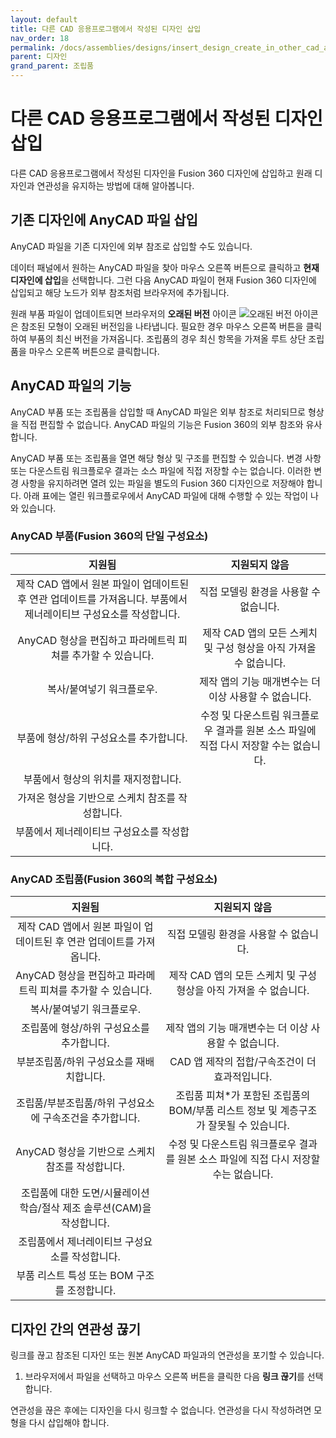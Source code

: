 ```yaml
---
layout: default
title: 다른 CAD 응용프로그램에서 작성된 디자인 삽입
nav_order: 18
permalink: /docs/assemblies/designs/insert_design_create_in_other_cad_applications
parent: 디자인
grand_parent: 조립품
---
```

다른 CAD 응용프로그램에서 작성된 디자인 삽입
==========================

다른 CAD 응용프로그램에서 작성된 디자인을 Fusion 360 디자인에 삽입하고 원래 디자인과 연관성을 유지하는 방법에 대해 알아봅니다.

기존 디자인에 AnyCAD 파일 삽입
--------------------

AnyCAD 파일을 기존 디자인에 외부 참조로 삽입할 수도 있습니다.

데이터 패널에서 원하는 AnyCAD 파일을 찾아 마우스 오른쪽 버튼으로 클릭하고 **현재 디자인에 삽입**을 선택합니다. 그런 다음 AnyCAD 파일이 현재 Fusion 360 디자인에 삽입되고 해당 노드가 외부 참조처럼 브라우저에 추가됩니다.

원래 부품 파일이 업데이트되면 브라우저의 **오래된 버전** 아이콘 ![오래된 버전 아이콘](https://help.autodesk.com/cloudhelp/KOR/Fusion-Assemble/images/icon/browser/component-out-of-date.png)은 참조된 모형이 오래된 버전임을 나타냅니다. 필요한 경우 마우스 오른쪽 버튼을 클릭하여 부품의 최신 버전을 가져옵니다. 조립품의 경우 최신 항목을 가져올 루트 상단 조립품을 마우스 오른쪽 버튼으로 클릭합니다.

AnyCAD 파일의 기능
-------------

AnyCAD 부품 또는 조립품을 삽입할 때 AnyCAD 파일은 외부 참조로 처리되므로 형상을 직접 편집할 수 없습니다. AnyCAD 파일의 기능은 Fusion 360의 외부 참조와 유사합니다.

AnyCAD 부품 또는 조립품을 열면 해당 형상 및 구조를 편집할 수 있습니다. 변경 사항 또는 다운스트림 워크플로우 결과는 소스 파일에 직접 저장할 수는 없습니다. 이러한 변경 사항을 유지하려면 열려 있는 파일을 별도의 Fusion 360 디자인으로 저장해야 합니다. 아래 표에는 열린 워크플로우에서 AnyCAD 파일에 대해 수행할 수 있는 작업이 나와 있습니다.

### AnyCAD 부품(Fusion 360의 단일 구성요소)

|지원됨|지원되지 않음|
|:---:|:---:|
|제작 CAD 앱에서 원본 파일이 업데이트된 후 연관 업데이트를 가져옵니다. 부품에서 제너레이티브 구성요소를 작성합니다.|직접 모델링 환경을 사용할 수 없습니다.|
|AnyCAD 형상을 편집하고 파라메트릭 피쳐를 추가할 수 있습니다.|제작 CAD 앱의 모든 스케치 및 구성 형상을 아직 가져올 수 없습니다.|
|복사/붙여넣기 워크플로우.|제작 앱의 기능 매개변수는 더 이상 사용할 수 없습니다.|
|부품에 형상/하위 구성요소를 추가합니다.|수정 및 다운스트림 워크플로우 결과를 원본 소스 파일에 직접 다시 저장할 수는 없습니다.|
|부품에서 형상의 위치를 재지정합니다.||
|가져온 형상을 기반으로 스케치 참조를 작성합니다.||
|부품에서 제너레이티브 구성요소를 작성합니다.||

### AnyCAD 조립품(Fusion 360의 복합 구성요소)

|지원됨|지원되지 않음|
|:---:|:---:|
|제작 CAD 앱에서 원본 파일이 업데이트된 후 연관 업데이트를 가져옵니다.|직접 모델링 환경을 사용할 수 없습니다.|
|AnyCAD 형상을 편집하고 파라메트릭 피쳐를 추가할 수 있습니다.|제작 CAD 앱의 모든 스케치 및 구성 형상을 아직 가져올 수 없습니다.|
|복사/붙여넣기 워크플로우.||
|조립품에 형상/하위 구성요소를 추가합니다.|제작 앱의 기능 매개변수는 더 이상 사용할 수 없습니다.|
|부분조립품/하위 구성요소를 재배치합니다.|CAD 앱 제작의 접합/구속조건이 더 효과적입니다.|
|조립품/부분조립품/하위 구성요소에 구속조건을 추가합니다.|조립품 피쳐*가 포함된 조립품의 BOM/부품 리스트 정보 및 계층구조가 잘못될 수 있습니다.|
|AnyCAD 형상을 기반으로 스케치 참조를 작성합니다.|수정 및 다운스트림 워크플로우 결과를 원본 소스 파일에 직접 다시 저장할 수는 없습니다.|
|조립품에 대한 도면/시뮬레이션 학습/절삭 제조 솔루션(CAM)을 작성합니다.||
|조립품에서 제너레이티브 구성요소를 작성합니다.||
|부품 리스트 특성 또는 BOM 구조를 조정합니다.||


디자인 간의 연관성 끊기
-------------

링크를 끊고 참조된 디자인 또는 원본 AnyCAD 파일과의 연관성을 포기할 수 있습니다.

1.  브라우저에서 파일을 선택하고 마우스 오른쪽 버튼을 클릭한 다음 **링크 끊기**를 선택합니다.

연관성을 끊은 후에는 디자인을 다시 링크할 수 없습니다. 연관성을 다시 작성하려면 모형을 다시 삽입해야 합니다.